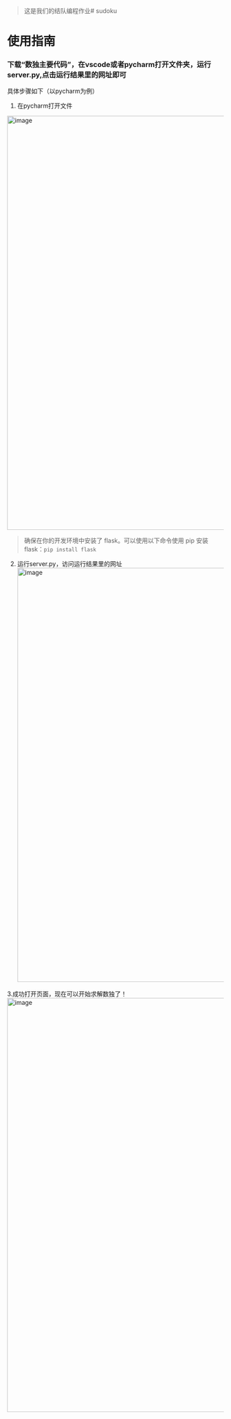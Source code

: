 > 这是我们的结队编程作业# sudoku
# 使用指南
### 下载“数独主要代码”，在vscode或者pycharm打开文件夹，运行server.py,点击运行结果里的网址即可
具体步骤如下（以pycharm为例）

1. 在pycharm打开文件
   
<img width="960" alt="image" src="https://github.com/shoppingaaa/sudoku/assets/143972767/193ca3f0-2d07-42c1-83af-0d5b903e7734">

> 确保在你的开发环境中安装了 flask。可以使用以下命令使用 pip 安装 flask：`pip install flask`

2. 运行server.py，访问运行结果里的网址
   <img width="960" alt="image" src="https://github.com/shoppingaaa/sudoku/assets/143972767/d33ad97e-cf06-47ff-979d-c1ad4566d73e">

3.成功打开页面，现在可以开始求解数独了！
  <img width="960" alt="image" src="https://github.com/shoppingaaa/sudoku/assets/143972767/2826c09f-1587-4b23-963c-85b795d4256e">



   
